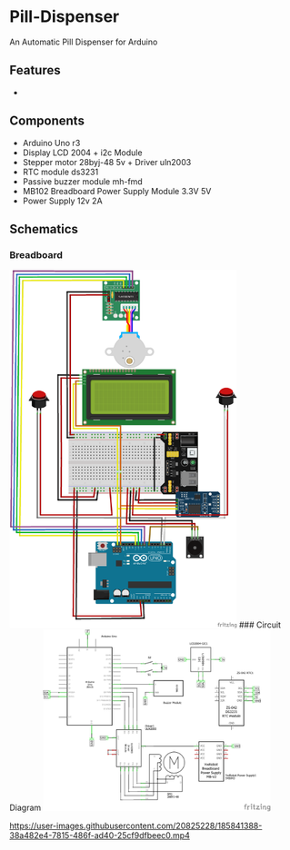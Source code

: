 # Pill-Dispenser
An Automatic Pill Dispenser for Arduino
## Features
* 

## Components
* Arduino Uno r3
* Display LCD 2004 + i2c Module
* Stepper motor 28byj-48 5v + Driver uln2003
* RTC module ds3231
* Passive buzzer module mh-fmd
* MB102 Breadboard Power Supply Module 3.3V 5V
* Power Supply 12v 2A

## Schematics
### Breadboard
<img src="schematics/breadboard.png" alt="Breadboard" width="400"/>
### Circuit Diagram
<img src="schematics/circuit_diagram.png" alt="Circuit Diagram" width="400"/>



https://user-images.githubusercontent.com/20825228/185841388-38a482e4-7815-486f-ad40-25cf9dfbeec0.mp4

